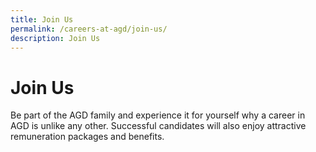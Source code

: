 ```yaml
---
title: Join Us
permalink: /careers-at-agd/join-us/
description: Join Us
---
```

Join Us
=======

Be part of the AGD family and experience it for yourself why a career in AGD is unlike any other. Successful candidates will also enjoy attractive remuneration packages and benefits.